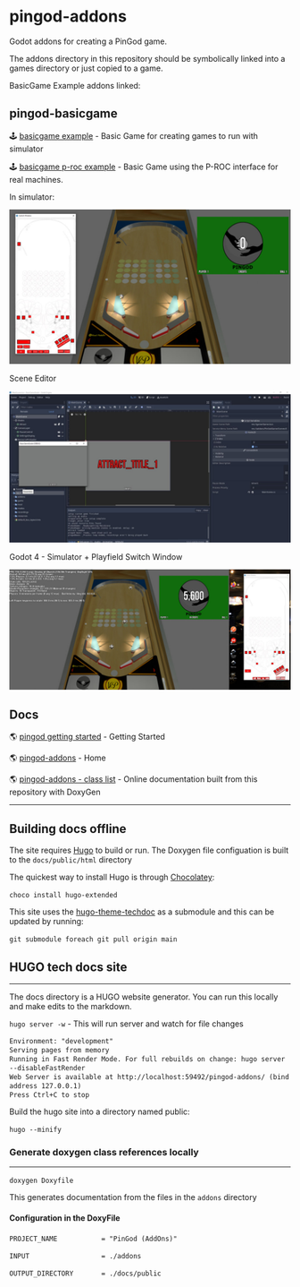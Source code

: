 # pingod-addons

Godot addons for creating a PinGod game. 

The addons directory in this repository should be symbolically linked into a games directory or just copied to a game.

BasicGame Example addons linked:

## pingod-basicgame

🕹 [basicgame example](./examples/pingod-basicgame) - Basic Game for creating games to run with simulator

🕹 [basicgame p-roc example](./examples/pingod-netproc-pdb) - Basic Game using the P-ROC interface for real machines.

In simulator:

![image](./docs/static/images/pingod-vp.jpg)

Scene Editor

![image](./docs/static/images/basicgame-initialrun.jpg)

Godot 4 - Simulator + Playfield Switch Window

![image](./docs/static/images/screens/simulator-and-playfieldswitch-window.jpg)

## Docs

🌎 [pingod getting started](https://flippingflips.github.io/pingod-addons/getting-started/) - Getting Started

🌎 [pingod-addons](https://FlippingFlips.github.io/pingod-addons) - Home

🌎 [pingod-addons - class list](https://flippingflips.github.io/pingod-addons/html/annotated.html) - Online documentation built from this repository with DoxyGen

---

## Building docs offline

The site requires [Hugo](https://gohugo.io/) to build or run. The Doxygen file configuation is built to the `docs/public/html` directory

The quickest way to install Hugo is through [Chocolatey](https://chocolatey.org/):

`choco install hugo-extended`

This site uses the [hugo-theme-techdoc](https://github.com/thingsym/hugo-theme-techdoc) as a submodule and this can be updated by running:

`git submodule foreach git pull origin main`

## HUGO tech docs site
---

The docs directory is a HUGO website generator. You can run this locally and make edits to the markdown.

`hugo server -w` - This will run server and watch for file changes

```
Environment: "development"
Serving pages from memory
Running in Fast Render Mode. For full rebuilds on change: hugo server --disableFastRender
Web Server is available at http://localhost:59492/pingod-addons/ (bind address 127.0.0.1)
Press Ctrl+C to stop
```

Build the hugo site into a directory named public:

`hugo --minify`

### Generate doxygen class references locally
---

`doxygen Doxyfile`

This generates documentation from the files in the `addons` directory

#### Configuration in the DoxyFile

`PROJECT_NAME           = "PinGod (AddOns)"`

`INPUT                  = ./addons`

`OUTPUT_DIRECTORY       = ./docs/public`
